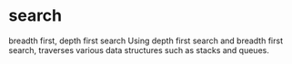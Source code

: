 # search
breadth first, depth first search
Using depth first search and breadth first search, traverses various data structures such as stacks and queues.

